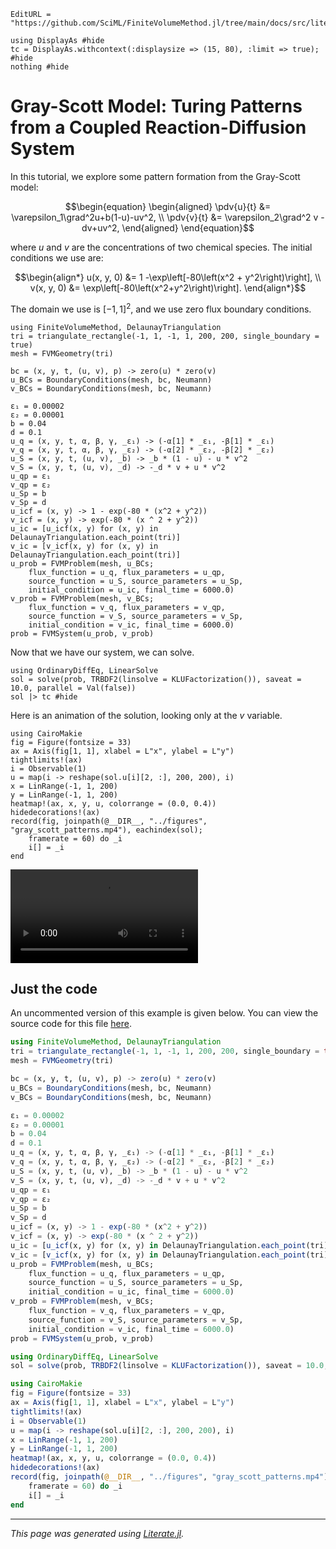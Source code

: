 ```@meta
EditURL = "https://github.com/SciML/FiniteVolumeMethod.jl/tree/main/docs/src/literate_tutorials/gray_scott_model_turing_patterns_from_a_coupled_reaction_diffusion_system.jl"
```

````@example gray_scott_model_turing_patterns_from_a_coupled_reaction_diffusion_system
using DisplayAs #hide
tc = DisplayAs.withcontext(:displaysize => (15, 80), :limit => true); #hide
nothing #hide
````

# Gray-Scott Model: Turing Patterns from a Coupled Reaction-Diffusion System

In this tutorial, we explore some pattern formation from the
Gray-Scott model:

```math
\begin{equation}
\begin{aligned}
\pdv{u}{t} &= \varepsilon_1\grad^2u+b(1-u)-uv^2, \\
\pdv{v}{t} &= \varepsilon_2\grad^2 v - dv+uv^2,
\end{aligned}
\end{equation}
```

where $u$ and $v$ are the concentrations of two chemical species. The
initial conditions we use are:

```math
\begin{align*}
u(x, y, 0) &= 1 -\exp\left[-80\left(x^2 + y^2\right)\right], \\
v(x, y, 0) &= \exp\left[-80\left(x^2+y^2\right)\right].
\end{align*}
```

The domain we use is $[-1, 1]^2$, and we use
zero flux boundary conditions.

````@example gray_scott_model_turing_patterns_from_a_coupled_reaction_diffusion_system
using FiniteVolumeMethod, DelaunayTriangulation
tri = triangulate_rectangle(-1, 1, -1, 1, 200, 200, single_boundary = true)
mesh = FVMGeometry(tri)
````

````@example gray_scott_model_turing_patterns_from_a_coupled_reaction_diffusion_system
bc = (x, y, t, (u, v), p) -> zero(u) * zero(v)
u_BCs = BoundaryConditions(mesh, bc, Neumann)
v_BCs = BoundaryConditions(mesh, bc, Neumann)
````

````@example gray_scott_model_turing_patterns_from_a_coupled_reaction_diffusion_system
ε₁ = 0.00002
ε₂ = 0.00001
b = 0.04
d = 0.1
u_q = (x, y, t, α, β, γ, _ε₁) -> (-α[1] * _ε₁, -β[1] * _ε₁)
v_q = (x, y, t, α, β, γ, _ε₂) -> (-α[2] * _ε₂, -β[2] * _ε₂)
u_S = (x, y, t, (u, v), _b) -> _b * (1 - u) - u * v^2
v_S = (x, y, t, (u, v), _d) -> -_d * v + u * v^2
u_qp = ε₁
v_qp = ε₂
u_Sp = b
v_Sp = d
u_icf = (x, y) -> 1 - exp(-80 * (x^2 + y^2))
v_icf = (x, y) -> exp(-80 * (x ^ 2 + y^2))
u_ic = [u_icf(x, y) for (x, y) in DelaunayTriangulation.each_point(tri)]
v_ic = [v_icf(x, y) for (x, y) in DelaunayTriangulation.each_point(tri)]
u_prob = FVMProblem(mesh, u_BCs;
    flux_function = u_q, flux_parameters = u_qp,
    source_function = u_S, source_parameters = u_Sp,
    initial_condition = u_ic, final_time = 6000.0)
v_prob = FVMProblem(mesh, v_BCs;
    flux_function = v_q, flux_parameters = v_qp,
    source_function = v_S, source_parameters = v_Sp,
    initial_condition = v_ic, final_time = 6000.0)
prob = FVMSystem(u_prob, v_prob)
````

Now that we have our system, we can solve.

````@example gray_scott_model_turing_patterns_from_a_coupled_reaction_diffusion_system
using OrdinaryDiffEq, LinearSolve
sol = solve(prob, TRBDF2(linsolve = KLUFactorization()), saveat = 10.0, parallel = Val(false))
sol |> tc #hide
````

Here is an animation of the solution, looking only at the $v$ variable.

````@example gray_scott_model_turing_patterns_from_a_coupled_reaction_diffusion_system
using CairoMakie
fig = Figure(fontsize = 33)
ax = Axis(fig[1, 1], xlabel = L"x", ylabel = L"y")
tightlimits!(ax)
i = Observable(1)
u = map(i -> reshape(sol.u[i][2, :], 200, 200), i)
x = LinRange(-1, 1, 200)
y = LinRange(-1, 1, 200)
heatmap!(ax, x, y, u, colorrange = (0.0, 0.4))
hidedecorations!(ax)
record(fig, joinpath(@__DIR__, "../figures", "gray_scott_patterns.mp4"), eachindex(sol);
    framerate = 60) do _i
    i[] = _i
end
````

![Animation of the Gray-Scott model](../figures/gray_scott_patterns.mp4)

## Just the code

An uncommented version of this example is given below.
You can view the source code for this file [here](https://github.com/SciML/FiniteVolumeMethod.jl/tree/main/docs/src/literate_tutorials/gray_scott_model_turing_patterns_from_a_coupled_reaction_diffusion_system.jl).

```julia
using FiniteVolumeMethod, DelaunayTriangulation
tri = triangulate_rectangle(-1, 1, -1, 1, 200, 200, single_boundary = true)
mesh = FVMGeometry(tri)

bc = (x, y, t, (u, v), p) -> zero(u) * zero(v)
u_BCs = BoundaryConditions(mesh, bc, Neumann)
v_BCs = BoundaryConditions(mesh, bc, Neumann)

ε₁ = 0.00002
ε₂ = 0.00001
b = 0.04
d = 0.1
u_q = (x, y, t, α, β, γ, _ε₁) -> (-α[1] * _ε₁, -β[1] * _ε₁)
v_q = (x, y, t, α, β, γ, _ε₂) -> (-α[2] * _ε₂, -β[2] * _ε₂)
u_S = (x, y, t, (u, v), _b) -> _b * (1 - u) - u * v^2
v_S = (x, y, t, (u, v), _d) -> -_d * v + u * v^2
u_qp = ε₁
v_qp = ε₂
u_Sp = b
v_Sp = d
u_icf = (x, y) -> 1 - exp(-80 * (x^2 + y^2))
v_icf = (x, y) -> exp(-80 * (x ^ 2 + y^2))
u_ic = [u_icf(x, y) for (x, y) in DelaunayTriangulation.each_point(tri)]
v_ic = [v_icf(x, y) for (x, y) in DelaunayTriangulation.each_point(tri)]
u_prob = FVMProblem(mesh, u_BCs;
    flux_function = u_q, flux_parameters = u_qp,
    source_function = u_S, source_parameters = u_Sp,
    initial_condition = u_ic, final_time = 6000.0)
v_prob = FVMProblem(mesh, v_BCs;
    flux_function = v_q, flux_parameters = v_qp,
    source_function = v_S, source_parameters = v_Sp,
    initial_condition = v_ic, final_time = 6000.0)
prob = FVMSystem(u_prob, v_prob)

using OrdinaryDiffEq, LinearSolve
sol = solve(prob, TRBDF2(linsolve = KLUFactorization()), saveat = 10.0, parallel = Val(false))

using CairoMakie
fig = Figure(fontsize = 33)
ax = Axis(fig[1, 1], xlabel = L"x", ylabel = L"y")
tightlimits!(ax)
i = Observable(1)
u = map(i -> reshape(sol.u[i][2, :], 200, 200), i)
x = LinRange(-1, 1, 200)
y = LinRange(-1, 1, 200)
heatmap!(ax, x, y, u, colorrange = (0.0, 0.4))
hidedecorations!(ax)
record(fig, joinpath(@__DIR__, "../figures", "gray_scott_patterns.mp4"), eachindex(sol);
    framerate = 60) do _i
    i[] = _i
end
```

* * *

*This page was generated using [Literate.jl](https://github.com/fredrikekre/Literate.jl).*
